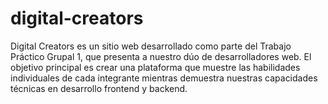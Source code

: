 # digital-creators
Digital Creators es un sitio web desarrollado como parte del Trabajo Práctico Grupal 1, que presenta a  nuestro dúo de desarrolladores web. El objetivo principal es crear una plataforma que muestre las  habilidades individuales de cada integrante mientras demuestra nuestras capacidades técnicas en  desarrollo frontend y backend.

